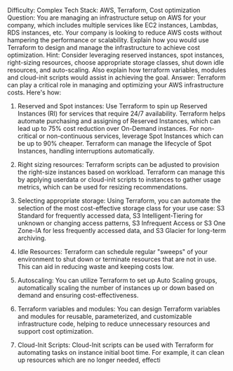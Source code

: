 Difficulty: Complex
Tech Stack: AWS, Terraform, Cost optimization
Question: You are managing an infrastructure setup on AWS for your company, which includes multiple services like EC2 instances, Lambdas, RDS instances, etc. Your company is looking to reduce AWS costs without hampering the performance or scalability. Explain how you would use Terraform to design and manage the infrastructure to achieve cost optimization.
Hint: Consider leveraging reserved instances, spot instances, right-sizing resources, choose appropriate storage classes, shut down idle resources, and auto-scaling. Also explain how terraform variables, modules and cloud-init scripts would assist in achieving the goal.
Answer: Terraform can play a critical role in managing and optimizing your AWS infrastructure costs. Here's how:

1. Reserved and Spot instances: Use Terraform to spin up Reserved Instances (RI) for services that require 24/7 availability. Terraform helps automate purchasing and assigning of Reserved Instances, which can lead up to 75% cost reduction over On-Demand instances. For non-critical or non-continuous services, leverage Spot Instances which can be up to 90% cheaper. Terraform can manage the lifecycle of Spot Instances, handling interruptions automatically.

2. Right sizing resources: Terraform scripts can be adjusted to provision the right-size instances based on workload. Terraform can manage this by applying userdata or cloud-init scripts to instances to gather usage metrics, which can be used for resizing recommendations.

3. Selecting appropriate storage: Using Terraform, you can automate the selection of the most cost-effective storage class for your use case: S3 Standard for frequently accessed data, S3 Intelligent-Tiering for unknown or changing access patterns, S3 Infrequent Access or S3 One Zone-IA for less frequently accessed data, and S3 Glacier for long-term archiving.

4. Idle Resources: Terraform can schedule regular "sweeps" of your environment to shut down or terminate resources that are not in use. This can aid in reducing waste and keeping costs low.

5. Autoscaling: You can utilize Terraform to set up Auto Scaling groups, automatically scaling the number of instances up or down based on demand and ensuring cost-effectiveness. 

6. Terraform variables and modules: You can design Terraform variables and modules for reusable, parameterized, and customizable infrastructure code, helping to reduce unnecessary resources and support cost optimization. 

7. Cloud-Init Scripts: Cloud-Init scripts can be used with Terraform for automating tasks on instance initial boot time. For example, it can clean up resources which are no longer needed, effecti